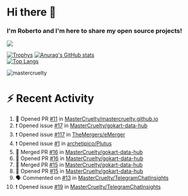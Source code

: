 # Hi there 👋
### I'm Roberto and I'm here to share my open source projects!

<img src="https://komarev.com/ghpvc/?username=mastercruelty&label=Profile views&color=0e75b6"><br>

[![Trophys](https://github-profile-trophy.vercel.app/?username=mastercruelty)](https://github.com/ryo-ma/github-profile-trophy)
[![Anurag's GitHub stats](https://github-readme-stats.vercel.app/api?username=mastercruelty&show_icons=true&theme=tokyonight)](https://github.com/anuraghazra/github-readme-stats)<br>
[![Top Langs](https://github-readme-stats.vercel.app/api/top-langs/?username=mastercruelty&langs_count=10&hide=jupyter%20notebook&exclude_repo=Alarm-project&layout=compact&theme=tokyonight)](https://github.com/anuraghazra/github-readme-stats)
<p><img align="center" src="https://github-readme-streak-stats.herokuapp.com/?user=mastercruelty&" alt="mastercruelty" /></p>

# :zap: Recent Activity
<!--START_SECTION:activity-->
1. 💪 Opened PR [#11](https://github.com/MasterCruelty/mastercruelty.github.io/pull/11) in [MasterCruelty/mastercruelty.github.io](https://github.com/MasterCruelty/mastercruelty.github.io)
2. ❗ Opened issue [#17](https://github.com/MasterCruelty/gokart-data-hub/issues/17) in [MasterCruelty/gokart-data-hub](https://github.com/MasterCruelty/gokart-data-hub)
3. ❗ Opened issue [#117](https://github.com/TheMergers/eMerger/issues/117) in [TheMergers/eMerger](https://github.com/TheMergers/eMerger)
4. ❗ Opened issue [#1](https://github.com/archetipico/Plutus/issues/1) in [archetipico/Plutus](https://github.com/archetipico/Plutus)
5. 🎉 Merged PR [#16](https://github.com/MasterCruelty/gokart-data-hub/pull/16) in [MasterCruelty/gokart-data-hub](https://github.com/MasterCruelty/gokart-data-hub)
6. 💪 Opened PR [#16](https://github.com/MasterCruelty/gokart-data-hub/pull/16) in [MasterCruelty/gokart-data-hub](https://github.com/MasterCruelty/gokart-data-hub)
7. 🎉 Merged PR [#15](https://github.com/MasterCruelty/gokart-data-hub/pull/15) in [MasterCruelty/gokart-data-hub](https://github.com/MasterCruelty/gokart-data-hub)
8. 💪 Opened PR [#15](https://github.com/MasterCruelty/gokart-data-hub/pull/15) in [MasterCruelty/gokart-data-hub](https://github.com/MasterCruelty/gokart-data-hub)
9. 🗣 Commented on [#13](https://github.com/MasterCruelty/TelegramChatInsights/issues/13#issuecomment-2080028566) in [MasterCruelty/TelegramChatInsights](https://github.com/MasterCruelty/TelegramChatInsights)
10. ❗ Opened issue [#19](https://github.com/MasterCruelty/TelegramChatInsights/issues/19) in [MasterCruelty/TelegramChatInsights](https://github.com/MasterCruelty/TelegramChatInsights)
<!--END_SECTION:activity-->
